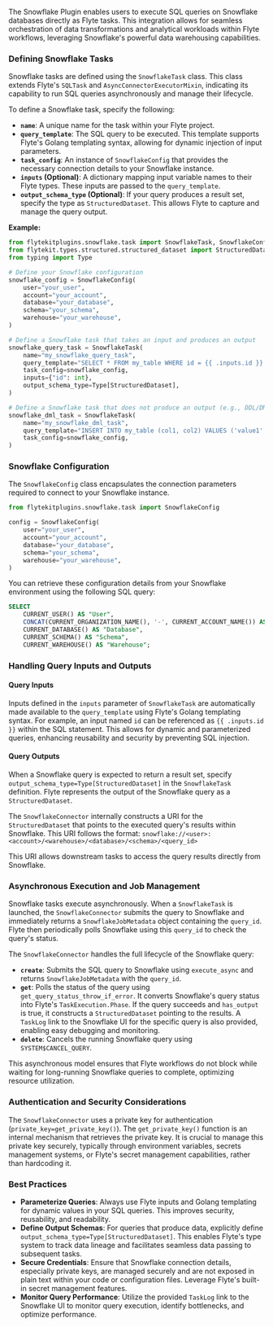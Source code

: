 
<!--
help_text: ''
key: summary_snowflake_plugin_fd166932-997a-4cd1-9de0-fcf29e1e4c0a
modules:
- flytekitplugins.snowflake.connector
- flytekitplugins.snowflake.task
questions_to_answer: []
type: summary

-->
The Snowflake Plugin enables users to execute SQL queries on Snowflake databases directly as Flyte tasks. This integration allows for seamless orchestration of data transformations and analytical workloads within Flyte workflows, leveraging Snowflake's powerful data warehousing capabilities.

### Defining Snowflake Tasks

Snowflake tasks are defined using the `SnowflakeTask` class. This class extends Flyte's `SQLTask` and `AsyncConnectorExecutorMixin`, indicating its capability to run SQL queries asynchronously and manage their lifecycle.

To define a Snowflake task, specify the following:

*   **`name`**: A unique name for the task within your Flyte project.
*   **`query_template`**: The SQL query to be executed. This template supports Flyte's Golang templating syntax, allowing for dynamic injection of input parameters.
*   **`task_config`**: An instance of `SnowflakeConfig` that provides the necessary connection details to your Snowflake instance.
*   **`inputs` (Optional)**: A dictionary mapping input variable names to their Flyte types. These inputs are passed to the `query_template`.
*   **`output_schema_type` (Optional)**: If your query produces a result set, specify the type as `StructuredDataset`. This allows Flyte to capture and manage the query output.

**Example:**

```python
from flytekitplugins.snowflake.task import SnowflakeTask, SnowflakeConfig
from flytekit.types.structured.structured_dataset import StructuredDataset
from typing import Type

# Define your Snowflake configuration
snowflake_config = SnowflakeConfig(
    user="your_user",
    account="your_account",
    database="your_database",
    schema="your_schema",
    warehouse="your_warehouse",
)

# Define a Snowflake task that takes an input and produces an output
snowflake_query_task = SnowflakeTask(
    name="my_snowflake_query_task",
    query_template="SELECT * FROM my_table WHERE id = {{ .inputs.id }};",
    task_config=snowflake_config,
    inputs={"id": int},
    output_schema_type=Type[StructuredDataset],
)

# Define a Snowflake task that does not produce an output (e.g., DDL/DML)
snowflake_dml_task = SnowflakeTask(
    name="my_snowflake_dml_task",
    query_template="INSERT INTO my_table (col1, col2) VALUES ('value1', 'value2');",
    task_config=snowflake_config,
)
```

### Snowflake Configuration

The `SnowflakeConfig` class encapsulates the connection parameters required to connect to your Snowflake instance.

```python
from flytekitplugins.snowflake.task import SnowflakeConfig

config = SnowflakeConfig(
    user="your_user",
    account="your_account",
    database="your_database",
    schema="your_schema",
    warehouse="your_warehouse",
)
```

You can retrieve these configuration details from your Snowflake environment using the following SQL query:

```sql
SELECT
    CURRENT_USER() AS "User",
    CONCAT(CURRENT_ORGANIZATION_NAME(), '-', CURRENT_ACCOUNT_NAME()) AS "Account",
    CURRENT_DATABASE() AS "Database",
    CURRENT_SCHEMA() AS "Schema",
    CURRENT_WAREHOUSE() AS "Warehouse";
```

### Handling Query Inputs and Outputs

#### Query Inputs

Inputs defined in the `inputs` parameter of `SnowflakeTask` are automatically made available to the `query_template` using Flyte's Golang templating syntax. For example, an input named `id` can be referenced as `{{ .inputs.id }}` within the SQL statement. This allows for dynamic and parameterized queries, enhancing reusability and security by preventing SQL injection.

#### Query Outputs

When a Snowflake query is expected to return a result set, specify `output_schema_type=Type[StructuredDataset]` in the `SnowflakeTask` definition. Flyte represents the output of the Snowflake query as a `StructuredDataset`.

The `SnowflakeConnector` internally constructs a URI for the `StructuredDataset` that points to the executed query's results within Snowflake. This URI follows the format:
`snowflake://<user>:<account>/<warehouse>/<database>/<schema>/<query_id>`

This URI allows downstream tasks to access the query results directly from Snowflake.

### Asynchronous Execution and Job Management

Snowflake tasks execute asynchronously. When a `SnowflakeTask` is launched, the `SnowflakeConnector` submits the query to Snowflake and immediately returns a `SnowflakeJobMetadata` object containing the `query_id`. Flyte then periodically polls Snowflake using this `query_id` to check the query's status.

The `SnowflakeConnector` handles the full lifecycle of the Snowflake query:

*   **`create`**: Submits the SQL query to Snowflake using `execute_async` and returns `SnowflakeJobMetadata` with the `query_id`.
*   **`get`**: Polls the status of the query using `get_query_status_throw_if_error`. It converts Snowflake's query status into Flyte's `TaskExecution.Phase`. If the query succeeds and `has_output` is true, it constructs a `StructuredDataset` pointing to the results. A `TaskLog` link to the Snowflake UI for the specific query is also provided, enabling easy debugging and monitoring.
*   **`delete`**: Cancels the running Snowflake query using `SYSTEM$CANCEL_QUERY`.

This asynchronous model ensures that Flyte workflows do not block while waiting for long-running Snowflake queries to complete, optimizing resource utilization.

### Authentication and Security Considerations

The `SnowflakeConnector` uses a private key for authentication (`private_key=get_private_key()`). The `get_private_key()` function is an internal mechanism that retrieves the private key. It is crucial to manage this private key securely, typically through environment variables, secrets management systems, or Flyte's secret management capabilities, rather than hardcoding it.

### Best Practices

*   **Parameterize Queries**: Always use Flyte inputs and Golang templating for dynamic values in your SQL queries. This improves security, reusability, and readability.
*   **Define Output Schemas**: For queries that produce data, explicitly define `output_schema_type=Type[StructuredDataset]`. This enables Flyte's type system to track data lineage and facilitates seamless data passing to subsequent tasks.
*   **Secure Credentials**: Ensure that Snowflake connection details, especially private keys, are managed securely and are not exposed in plain text within your code or configuration files. Leverage Flyte's built-in secret management features.
*   **Monitor Query Performance**: Utilize the provided `TaskLog` link to the Snowflake UI to monitor query execution, identify bottlenecks, and optimize performance.
<!--
key: summary_snowflake_plugin_fd166932-997a-4cd1-9de0-fcf29e1e4c0a
type: summary_end

-->
<!--
code_unit: flytekitplugins.snowflake.task
code_unit_type: class
help_text: ''
key: example_345a502d-8b70-42bb-a551-7565d2d6b133
type: example

-->